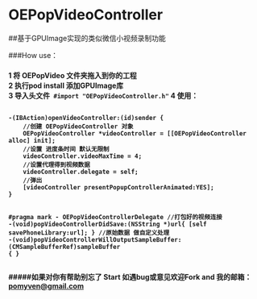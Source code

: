 # OEPopVideoController
##基于GPUImage实现的类似微信小视频录制功能

###How use：
<h4>	1 将 OEPopVideo 文件夹拖入到你的工程 <br>
	2 执行pod install 添加GPUImage库<br>
	3 导入头文件<code> #import "OEPopVideoController.h"</code>
	4 使用：
</42>
	<pre><code>
-(IBAction)openVideoController:(id)sender {
	//创建 OEPopVideoController 对象
    OEPopVideoController *videoController = [[OEPopVideoController alloc] init];
    //设置 进度条时间 默认无限制
    videoController.videoMaxTime = 4;
    //设置代理得到视频数据
    videoController.delegate = self;
    //弹出
    [videoController presentPopupControllerAnimated:YES];
}

\#pragma mark - OEPopVideoControllerDelegate
//打包好的视频连接
-(void)popVideoControllerDidSave:(NSString *)url{
    [self savePhoneLibrary:url];
}
//原始数据 做自定义处理
-(void)popVideoControllerWillOutputSampleBuffer:(CMSampleBufferRef)sampleBuffer {
}
</code></pre>
#####如果对你有帮助别忘了 Start 如遇bug或意见欢迎Fork and 我的邮箱：pomyven@gmail.com
